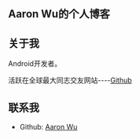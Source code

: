 ## Aaron Wu的个人博客


## 关于我

   Android开发者。

   活跃在全球最大同志交友网站----[Github](https://github.com/wujinkui)

## 联系我

* Github: [Aaron Wu](https://github.com/wujinkui)